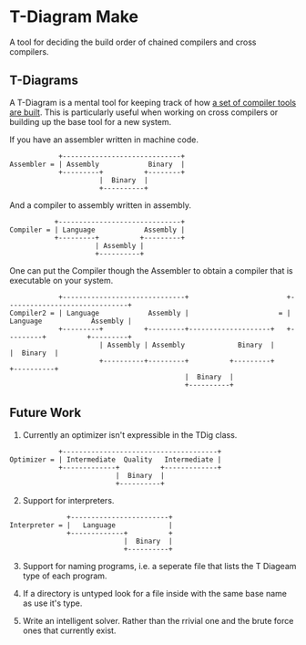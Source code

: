 T-Diagram Make
==============

A tool for deciding the build order of chained compilers and cross compilers.

T-Diagrams
----------

A T-Diagram is a mental tool for keeping track of how [a set of
compiler tools are
built](https://www.youtube.com/watch?v=PjeE8Bc96HY).  This is
particularly useful when working on cross compilers or building up the
base tool for a new system.

If you have an assembler written in machine code.
```
            +-----------------------------+
Assembler = | Assembly            Binary  |
            +---------+          +--------+
                      |  Binary  |
                      +----------+
```

And a compiler to assembly written in assembly.
```
           +------------------------------+
Compiler = | Language            Assembly |
           +---------+          +---------+
                     | Assembly |
                     +----------+
```

One can put the Compiler though the Assembler to obtain a compiler
that is executable on your system.
```
            +------------------------------+                        +------------------------------+
Compiler2 = | Language            Assembly |                      = | Language            Assembly |
            +---------+          +---------+--------------------+   +---------+          +---------+
                      | Assembly | Assembly             Binary  |             |  Binary  |
                      +----------+---------+          +---------+             +----------+
                                           |  Binary  |
                                           +----------+
```


Future Work
-----------

1) Currently an optimizer isn't expressible in the TDig class.

```
            +--------------------------------------+
Optimizer = | Intermediate  Quality   Intermediate |
            +-------------+          +-------------+
                          |  Binary  |
                          +----------+
```

2) Support for interpreters.

```
              +------------------------+
Interpreter = |   Language             |
              +-------------+          +
                            |  Binary  |
                            +----------+
```

3) Support for naming programs, i.e. a seperate file that lists the T Diageam type of each program.

4) If a directory is untyped look for a file inside with the same base name as use it's type.

5) Write an intelligent solver. Rather than the rrivial one and the brute force ones that currently exist.
